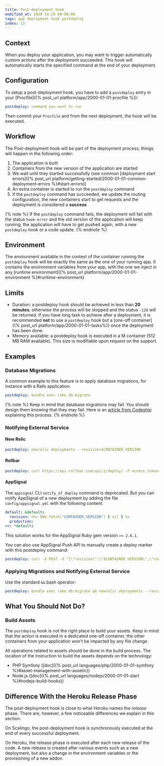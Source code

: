 ```yaml
---
title: Post-deployment hook
modified_at: 2020-10-28 00:00:00
tags: app deployment hook postdeploy
index: 13
---
```


## Context

When you deploy your application, you may want to trigger automatically custom
actions after the deployment succeeded. This hook will automatically starts the
specified command at the end of your deployment.

## Configuration

To setup a post-deployment hook, you have to add a `postdeploy` entry in your
[Procfile]({% post_url platform/app/2000-01-01-procfile %}):

```yaml
postdeploy: command you want to run
```

Then commit your `Procfile` and from the next deployment, the hook will be
executed.

## Workflow

The Post-deployment hook will be part of the deployment process, things will
happen in the following order:

1. The application is built
2. Containers from the new version of the application are started
3. We wait until they started successfully (see common [deployment start
   errors]({% post_url
   platform/getting-started/2000-01-01-common-deployment-errors
   %}#start-errors))
4. An extra container is started to run the `postdeploy` command
5. If the `postdeploy` command has succeeded, we update the routing
   configuration, the new containers start to get requests and the deployment is
   considered a **success**

{% note %}
If the `postdeploy` command fails, the deployment will fail with the status
`hook-error` and the old version of the application will keep running, the
application will have to get pushed again, with a new `postdeploy` hook or a
code update.
{% endnote %}

## Environment

The environment available in the context of the container running the
`postdeploy` hook will be exactly the same as the one of your running app. It
contains the environment variables from your app, with the one we inject in any
[runtime environment]({% post_url platform/app/2000-01-01-environment %}#runtime-environment)

## Limits

* Duration: a postdeploy hook should be achieved in less than **20 minutes**,
  otherwise the process will be stopped and the status `-128` will be
  returned. If you have long task to achieve after a deployment, it is
  recommended **not** to use a `postdeploy` hook but a
  [one-off container]({% post_url platform/app/2000-01-01-tasks%}) once the
  deployment has been done.
* Memory available: a postdeploy hook is executed in a M container (512 MB RAM available). This size is modifiable upon request on the support.

## Examples

### Database Migrations

A common example to this feature is to apply database migrations, for instance with a Rails application:

```yaml
postdeploy: bundle exec rake db:migrate
```

{% note %}
Keep in mind that database migrations may fail. You should design them *knowing* that
they may fail. Here is an [article from
Codeship](https://blog.codeship.com/rails-migrations-zero-downtime/) explaining
this process.
{% endnote %}

### Notifying External Service

#### New Relic

```yaml
postdeploy: newrelic deployments --revision=$CONTAINER_VERSION
```

#### Rollbar

```yaml
postdeploy: curl https://api.rollbar.com/api/1/deploy/ -F access_token=$ROLLBAR_ACCESS_TOKEN -F environment=$RAILS_ENV -F revision=$CONTAINER_VERSION -F local_username=scalingo
```

#### AppSignal

The `appsignal` CLI `notify_of_deploy` command is deprecated. But you can notify
AppSignal of a new deployment by adding the file `config/appsignal.yml` with the
following content:

```yaml
default: &defaults
  revision: <%= ENV.fetch("CONTAINER_VERSION") { nil } %>
  production:
<<: *defaults
```

This solution works for the AppSignal Ruby gem version `>= 2.6.1`.

You can also use AppSignal Push API to manually create a deploy marker with this
postdeploy command:

```yaml
postdeploy: curl -X POST -d "{\"revision\":\"$CONTAINER_VERSION\",\"user\":\"scalingo\"}" "https://push.appsignal.com/1/markers?api_key=$APPSIGNAL_PUSH_API_KEY&name=$APPSIGNAL_APP_NAME&environment=$APPSIGNAL_APP_ENV"
```

### Applying Migrations and Notifying External Service

Use the standard `&&` bash operator:

```yaml
postdeploy: bundle exec rake db:migrate && newrelic deployments --revision=$CONTAINER_VERSION
```

## What You Should Not Do?

### Build Assets

The `postdeploy` hook is not the right place to build your assets. Keep in mind
that the action is executed in a dedicated one-off container, the other
containers from your application won't be impacted by any file change.

All operations related to assets should be done in the build process. The
location of the instruction to build the assets depends on the technology:

* PHP Symfony ([doc]({% post_url languages/php/2000-01-01-symfony %}#asset-management-with-assetic))
* Node.js ([doc]({% post_url languages/nodejs/2000-01-01-start %}#nodejs-build-hooks))

## Difference With the Heroku Release Phase

The post-deployment hook is close to what Heroku names the _release_ phase.
There are, however, a few noticeable differences we explain in this section.

On Scalingo, the post-deployment hook is synchronously executed at the end of
every successful deployment.

On Heroku, the release phase is executed after each new release of the code. A
new release is created after various events such as a new deployment, but also a
change in the environment variables or the provisioning of a new addon.
